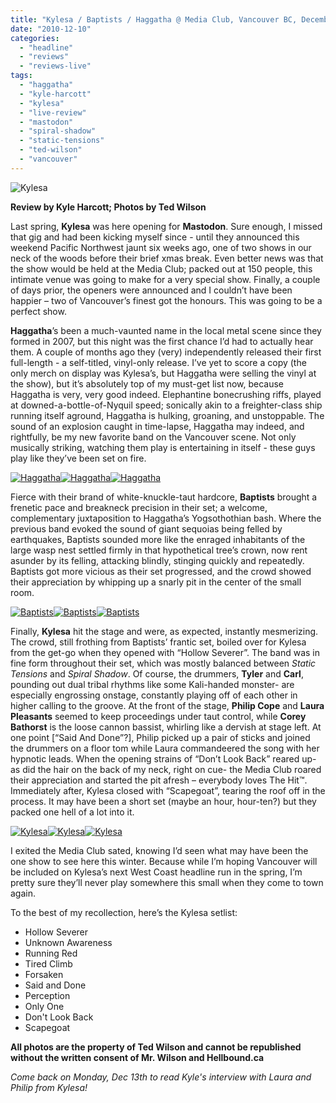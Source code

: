 ```yaml
---
title: "Kylesa / Baptists / Haggatha @ Media Club, Vancouver BC, December 2 2010"
date: "2010-12-10"
categories: 
  - "headline"
  - "reviews"
  - "reviews-live"
tags: 
  - "haggatha"
  - "kyle-harcott"
  - "kylesa"
  - "live-review"
  - "mastodon"
  - "spiral-shadow"
  - "static-tensions"
  - "ted-wilson"
  - "vancouver"
---
```


![](http://www.hellbound.ca/wp-content/uploads/2010/12/KYL002.jpg "Kylesa")

**Review by Kyle Harcott; Photos by Ted Wilson**

Last spring, **Kylesa** was here opening for **Mastodon**. Sure enough, I missed that gig and had been kicking myself since - until they announced this weekend Pacific Northwest jaunt six weeks ago, one of two shows in our neck of the woods before their brief xmas break. Even better news was that the show would be held at the Media Club; packed out at 150 people, this intimate venue was going to make for a very special show. Finally, a couple of days prior, the openers were announced and I couldn’t have been happier – two of Vancouver’s finest got the honours. This was going to be a perfect show.

**Haggatha**’s been a much-vaunted name in the local metal scene since they formed in 2007, but this night was the first chance I’d had to actually hear them. A couple of months ago they (very) independently released their first full-length - a self-titled, vinyl-only release. I’ve yet to score a copy (the only merch on display was Kylesa’s, but Haggatha were selling the vinyl at the show), but it’s absolutely top of my must-get list now, because Haggatha is very, very good indeed. Elephantine bonecrushing riffs, played at downed-a-bottle-of-Nyquil speed; sonically akin to a freighter-class ship running itself aground, Haggatha is hulking, groaning, and unstoppable. The sound of an explosion caught in time-lapse, Haggatha may indeed, and rightfully, be my new favorite band on the Vancouver scene. Not only musically striking, watching them play is entertaining in itself - these guys play like they’ve been set on fire.

[![](http://www.hellbound.ca/wp-content/uploads/2010/12/HAG001-150x150.jpg "Haggatha")](http://www.hellbound.ca/wp-content/uploads/2010/12/HAG001.jpg)[![](http://www.hellbound.ca/wp-content/uploads/2010/12/HAG002-150x150.jpg "Haggatha")](http://www.hellbound.ca/wp-content/uploads/2010/12/HAG002.jpg)[![](http://www.hellbound.ca/wp-content/uploads/2010/12/HAG003-150x150.jpg "Haggatha")](http://www.hellbound.ca/wp-content/uploads/2010/12/HAG003.jpg)

Fierce with their brand of white-knuckle-taut hardcore, **Baptists** brought a frenetic pace and breakneck precision in their set; a welcome, complementary juxtaposition to Haggatha’s Yogsothothian bash. Where the previous band evoked the sound of giant sequoias being felled by earthquakes, Baptists sounded more like the enraged inhabitants of the large wasp nest settled firmly in that hypothetical tree’s crown, now rent asunder by its felling, attacking blindly, stinging quickly and repeatedly. Baptists got more vicious as their set progressed, and the crowd showed their appreciation by whipping up a snarly pit in the center of the small room.

[![](http://www.hellbound.ca/wp-content/uploads/2010/12/BAP001-150x150.jpg "Baptists")](http://www.hellbound.ca/wp-content/uploads/2010/12/BAP001.jpg)[![](http://www.hellbound.ca/wp-content/uploads/2010/12/BAP002-150x150.jpg "Baptists")](http://www.hellbound.ca/wp-content/uploads/2010/12/BAP002.jpg)[![](http://www.hellbound.ca/wp-content/uploads/2010/12/BAP003-150x150.jpg "Baptists")](http://www.hellbound.ca/wp-content/uploads/2010/12/BAP003.jpg)

Finally, **Kylesa** hit the stage and were, as expected, instantly mesmerizing. The crowd, still frothing from Baptists’ frantic set, boiled over for Kylesa from the get-go when they opened with “Hollow Severer”. The band was in fine form throughout their set, which was mostly balanced between _Static Tensions_ and _Spiral Shadow_. Of course, the drummers, **Tyler** and **Carl**, pounding out dual tribal rhythms like some Kali-handed monster- are especially engrossing onstage, constantly playing off of each other in higher calling to the groove. At the front of the stage, **Philip Cope** and **Laura Pleasants** seemed to keep proceedings under taut control, while **Corey Bathorst** is the loose cannon bassist, whirling like a dervish at stage left. At one point \[“Said And Done”?\], Philip picked up a pair of sticks and joined the drummers on a floor tom while Laura commandeered the song with her hypnotic leads. When the opening strains of “Don’t Look Back” reared up-as did the hair on the back of my neck, right on cue- the Media Club roared their appreciation and started the pit afresh – everybody loves The Hit™. Immediately after, Kylesa closed with “Scapegoat”, tearing the roof off in the process. It may have been a short set (maybe an hour, hour-ten?) but they packed one hell of a lot into it.

[![](http://www.hellbound.ca/wp-content/uploads/2010/12/KYL001-150x150.jpg "Kylesa")](http://www.hellbound.ca/wp-content/uploads/2010/12/KYL001.jpg)[![](http://www.hellbound.ca/wp-content/uploads/2010/12/KYL003-150x150.jpg "Kylesa")](http://www.hellbound.ca/wp-content/uploads/2010/12/KYL003.jpg)[![](http://www.hellbound.ca/wp-content/uploads/2010/12/KYL004-150x150.jpg "Kylesa")](http://www.hellbound.ca/wp-content/uploads/2010/12/KYL004.jpg)

I exited the Media Club sated, knowing I’d seen what may have been the one show to see here this winter. Because while I’m hoping Vancouver will be included on Kylesa’s next West Coast headline run in the spring, I’m pretty sure they’ll never play somewhere this small when they come to town again.

To the best of my recollection, here’s the Kylesa setlist:

- Hollow Severer
- Unknown Awareness
- Running Red
- Tired Climb
- Forsaken
- Said and Done
- Perception
- Only One
- Don't Look Back
- Scapegoat

**All photos are the property of Ted Wilson and cannot be republished without the written consent of Mr. Wilson and Hellbound.ca**

_Come back on Monday, Dec 13th to read Kyle's interview with Laura and Philip from Kylesa!_

[](file://cab102/users/wills-a/Downloads/KYLESA.doc "Play Video")

[](file://cab102/users/wills-a/Downloads/KYLESA.doc "Play Video")

[](file://cab102/users/wills-a/Downloads/KYLESA.doc "Play Video")

[](file://cab102/users/wills-a/Downloads/KYLESA.doc "Play Video")

[](file://cab102/users/wills-a/Downloads/KYLESA.doc "Play Video")

[](file://cab102/users/wills-a/Downloads/KYLESA.doc "Play Video")

[](file://cab102/users/wills-a/Downloads/KYLESA.doc "Play Video")

[](file://cab102/users/wills-a/Downloads/KYLESA.doc "Play Video")
